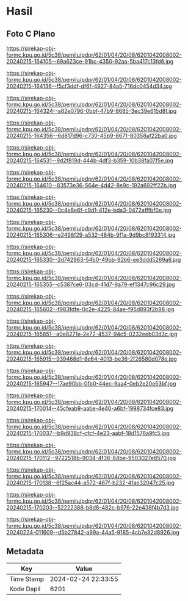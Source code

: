# Hasil

## Foto C Plano

https://sirekap-obj-formc.kpu.go.id/5c38/pemilu/pdpr/62/01/04/20/08/6201042008002-20240215-164105--69a623ce-91bc-4350-92aa-5ba417c13fd6.jpg

https://sirekap-obj-formc.kpu.go.id/5c38/pemilu/pdpr/62/01/04/20/08/6201042008002-20240215-164136--f5cf3ddf-df6f-4927-84a5-716dc0454d34.jpg

https://sirekap-obj-formc.kpu.go.id/5c38/pemilu/pdpr/62/01/04/20/08/6201042008002-20240215-164324--a82e0796-0bbf-47b9-8685-3ec39e615d8f.jpg

https://sirekap-obj-formc.kpu.go.id/5c38/pemilu/pdpr/62/01/04/20/08/6201042008002-20240215-164356--6d817d96-c730-45b9-8671-80358af22ba0.jpg

https://sirekap-obj-formc.kpu.go.id/5c38/pemilu/pdpr/62/01/04/20/08/6201042008002-20240215-164531--9d2f819d-444b-4df3-b359-10b38fa07f5e.jpg

https://sirekap-obj-formc.kpu.go.id/5c38/pemilu/pdpr/62/01/04/20/08/6201042008002-20240215-164610--83573e36-564e-4d42-8e9c-192a692ff22b.jpg

https://sirekap-obj-formc.kpu.go.id/5c38/pemilu/pdpr/62/01/04/20/08/6201042008002-20240215-165230--0c4e8e6f-c9d1-412e-bda3-0472afffbf0e.jpg

https://sirekap-obj-formc.kpu.go.id/5c38/pemilu/pdpr/62/01/04/20/08/6201042008002-20240215-165306--e2498f29-a532-484b-9f1a-9d9bc8193314.jpg

https://sirekap-obj-formc.kpu.go.id/5c38/pemilu/pdpr/62/01/04/20/08/6201042008002-20240215-165330--2d742963-54b0-49bb-92b6-ee3ddd5269a6.jpg

https://sirekap-obj-formc.kpu.go.id/5c38/pemilu/pdpr/62/01/04/20/08/6201042008002-20240215-165355--c5387ce6-03cd-41d7-9a79-ef1347c96c29.jpg

https://sirekap-obj-formc.kpu.go.id/5c38/pemilu/pdpr/62/01/04/20/08/6201042008002-20240215-165602--f983fdfe-0c2e-4225-84ae-f95d893f2b98.jpg

https://sirekap-obj-formc.kpu.go.id/5c38/pemilu/pdpr/62/01/04/20/08/6201042008002-20240215-165851--a0e8271e-2e72-4537-94c5-0232eeb03d3c.jpg

https://sirekap-obj-formc.kpu.go.id/5c38/pemilu/pdpr/62/01/04/20/08/6201042008002-20240215-165915--939468d1-8e64-4013-be36-2f26580d078e.jpg

https://sirekap-obj-formc.kpu.go.id/5c38/pemilu/pdpr/62/01/04/20/08/6201042008002-20240215-165947--17ae90bb-0fb0-44ec-9aa4-0eb2e20e53bf.jpg

https://sirekap-obj-formc.kpu.go.id/5c38/pemilu/pdpr/62/01/04/20/08/6201042008002-20240215-170014--45cfeab9-aabe-4e40-a6bf-1998734fce83.jpg

https://sirekap-obj-formc.kpu.go.id/5c38/pemilu/pdpr/62/01/04/20/08/6201042008002-20240215-170037--b9d938cf-cfcf-4e23-aabf-18d1576a9fc5.jpg

https://sirekap-obj-formc.kpu.go.id/5c38/pemilu/pdpr/62/01/04/20/08/6201042008002-20240215-170112--9722518b-9034-4f36-84be-9503027e8570.jpg

https://sirekap-obj-formc.kpu.go.id/5c38/pemilu/pdpr/62/01/04/20/08/6201042008002-20240215-170138--6f25ac44-a572-467f-b232-41ae32047c25.jpg

https://sirekap-obj-formc.kpu.go.id/5c38/pemilu/pdpr/62/01/04/20/08/6201042008002-20240215-170203--52222388-b8d8-482c-b976-22e438f4b7d3.jpg

https://sirekap-obj-formc.kpu.go.id/5c38/pemilu/pdpr/62/01/04/20/08/6201042008002-20240224-011609--d5b27842-a99a-44a5-9185-4cb7e32d8926.jpg


## Metadata

| Key        | Value               |
| ---------- | ------------------- |
| Time Stamp | 2024-02-24 22:33:55 |
| Kode Dapil | 6201                |



